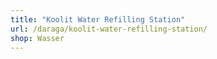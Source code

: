 ```yaml
---
title: "Koolit Water Refilling Station"
url: /daraga/koolit-water-refilling-station/
shop: Wasser
---
```

